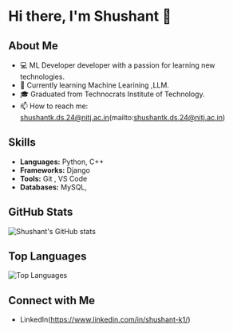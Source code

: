 # Hi there, I'm Shushant 👋

## About Me
- 💻 ML Developer developer with a passion for learning new technologies.
- 🌱 Currently learning Machine Learining ,LLM.
- 🎓 Graduated from Technocrats Institute of Technology.
- 📫 How to reach me: shushantk.ds.24@nitj.ac.in(mailto:shushantk.ds.24@nitj.ac.in)

## Skills
- **Languages:**  Python,  C++
- **Frameworks:**  Django
- **Tools:** Git , VS Code
- **Databases:** MySQL, 



## GitHub Stats
![Shushant's GitHub stats](https://github-readme-stats.vercel.app/api?username=Shushant-k1&show_icons=true&theme=radical)

## Top Languages
![Top Languages](https://github-readme-stats.vercel.app/api/top-langs/?username=Shushant-k1&layout=compact&theme=radical)

## Connect with Me
- LinkedIn(https://www.linkedin.com/in/shushant-k1/)
